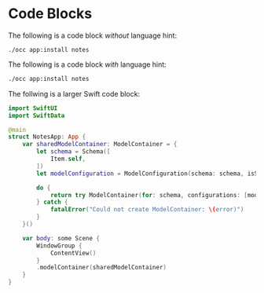 # Code Blocks

The following is a code block _without_ language hint:

```
./occ app:install notes
```

The following is a code block _with_ language hint:

```sh
./occ app:install notes
```

The follwing is a larger Swift code block:

```swift
import SwiftUI
import SwiftData

@main
struct NotesApp: App {
    var sharedModelContainer: ModelContainer = {
        let schema = Schema([
            Item.self,
        ])
        let modelConfiguration = ModelConfiguration(schema: schema, isStoredInMemoryOnly: false)

        do {
            return try ModelContainer(for: schema, configurations: [modelConfiguration])
        } catch {
            fatalError("Could not create ModelContainer: \(error)")
        }
    }()

    var body: some Scene {
        WindowGroup {
            ContentView()
        }
        .modelContainer(sharedModelContainer)
    }
}
```